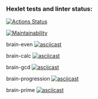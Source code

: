 ### Hexlet tests and linter status:
[![Actions Status](https://github.com/katgpt/php-project-45/actions/workflows/hexlet-check.yml/badge.svg)](https://github.com/katgpt/php-project-45/actions)

[![Maintainability](https://api.codeclimate.com/v1/badges/816117cee47511259957/maintainability)](https://codeclimate.com/github/katgpt/php-project-45/maintainability)

brain-even 
[![asciicast](https://asciinema.org/a/2JAn0ptbR5LzLxwVz4f6D27ms.svg)](https://asciinema.org/a/2JAn0ptbR5LzLxwVz4f6D27ms)

brain-calc
[![asciicast](https://asciinema.org/a/TnJFrSDXcsS1hfdEgbBtRuXCr.svg)](https://asciinema.org/a/TnJFrSDXcsS1hfdEgbBtRuXCr)

brain-gcd
[![asciicast](https://asciinema.org/a/kUIGUqHeBMJzJpDfGWnO4y14v.svg)](https://asciinema.org/a/kUIGUqHeBMJzJpDfGWnO4y14v)

brain-progression
[![asciicast](https://asciinema.org/a/oPdkb8EbDJqdoX78JOTNl6iPA.svg)](https://asciinema.org/a/oPdkb8EbDJqdoX78JOTNl6iPA)

brain-prime
[![asciicast](https://asciinema.org/a/9zUJrsxaGx7pP6TAxY0ZXb40s.svg)](https://asciinema.org/a/9zUJrsxaGx7pP6TAxY0ZXb40s)